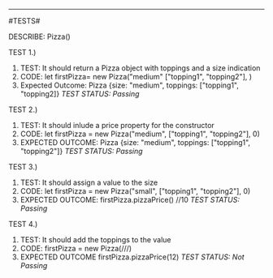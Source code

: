 

---
#TESTS#

DESCRIBE: Pizza()

TEST 1.)

1. TEST: It should return a Pizza object with toppings and a size indication
1. CODE: let firstPizza= new Pizza("medium" ["topping1", "topping2"], )
1. Expected Outcome: Pizza {size: "medium", toppings: ["topping1", "topping2]}
_TEST STATUS: Passing_


TEST 2.)

1. TEST: It should inlude a price property for the constructor
1. CODE: let firstPizza =  new Pizza("medium", ["topping1", "topping2"], 0)
1. EXPECTED OUTCOME: Pizza {size: "medium", toppings: ["topping1", "topping2"]}
_TEST STATUS: Passing_

TEST 3.)

1. TEST: It should assign a value to the size
1. CODE: let firstPizza =  new Pizza("small", ["topping1", "topping2"], 0)
1. EXPECTED OUTCOME: firstPizza.pizzaPrice() //10
_TEST STATUS: Passing_

TEST 4.)

1. TEST: It should add the toppings to the value
1. CODE: firstPizza = new Pizza(///)
1. EXPECTED OUTCOME firstPizza.pizzaPrice(12)
_TEST STATUS: Not Passing_
